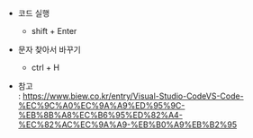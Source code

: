 * 코드 실행
  - shift + Enter
* 문자 찾아서 바꾸기
  - ctrl + H

* 참고  
: https://www.biew.co.kr/entry/Visual-Studio-CodeVS-Code-%EC%9C%A0%EC%9A%A9%ED%95%9C-%EB%8B%A8%EC%B6%95%ED%82%A4-%EC%82%AC%EC%9A%A9-%EB%B0%A9%EB%B2%95
